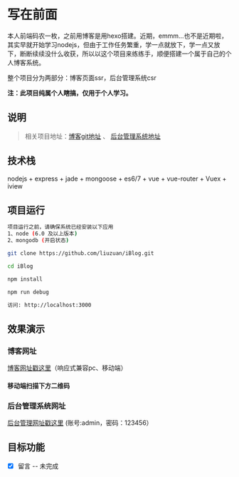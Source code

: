 # 写在前面

本人前端码农一枚，之前用博客是用hexo搭建。近期，emmm...也不是近期啦，其实早就开始学习nodejs，但由于工作任务繁重，学一点就放下，学一点又放下，断断续续没什么收获，所以以这个项目来练练手，顺便搭建一个属于自己的个人博客系统。

整个项目分为两部分：博客页面ssr，后台管理系统csr

__注：此项目纯属个人瞎搞，仅用于个人学习。__

## 说明

> 相关项目地址：[博客git地址](https://github.com/liuzuan/iBlog.git)  、 [后台管理系统地址](https://github.com/liuzuan/iBlog-CMS.git)

## 技术栈

nodejs + express + jade + mongoose + es6/7 + vue + vue-router + Vuex + iview

## 项目运行

```bash
项目运行之前，请确保系统已经安装以下应用
1、node (6.0 及以上版本)
2、mongodb (开启状态)
```

```bash
git clone https://github.com/liuzuan/iBlog.git

cd iBlog

npm install

npm run debug

访问: http://localhost:3000

```

## 效果演示

### 博客网址

[博客网址戳这里](http://blog.liuzuann.com)（响应式兼容pc、移动端）

#### 移动端扫描下方二维码

### 后台管理系统网址

[后台管理网址戳这里](http://blog.liuzuann.com/CMS) (账号:admin，密码：123456）

## 目标功能

- [x] 留言 -- 未完成